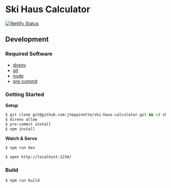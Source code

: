 # Ski Haus Calculator

[![Netlify Status](https://api.netlify.com/api/v1/badges/6effc2a6-a64a-4fc8-a41c-b11e96239476/deploy-status)](https://app.netlify.com/sites/ski-haus-calculator/deploys)

## Development

### Required Software

- [direnv](https://direnv.net)
- [git](https://git-scm.com/)
- [node](https://nodejs.org/en/download/)
- [pre-commit](https://pre-commit.com/#install)

### Getting Started

**Setup**

```sh
$ git clone git@github.com:jteppinette/ski-haus-calculator.git && cd ski-haus-calculator
$ direnv allow
$ pre-commit install
$ npm install
```

**Watch & Serve**

```sh
$ npm run dev
```

```sh
$ open http://localhost:1234/
```

### Build

```sh
$ npm run build
```
